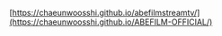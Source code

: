 [https://chaeunwoosshi.github.io/abefilmstreamtv/](https://chaeunwoosshi.github.io/ABEFILM-OFFICIAL/)
